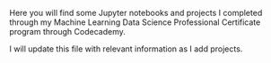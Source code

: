 Here you will find some Jupyter notebooks and projects I completed through my Machine Learning Data Science Professional Certificate program through Codecademy.

I will update this file with relevant information as I add projects.
